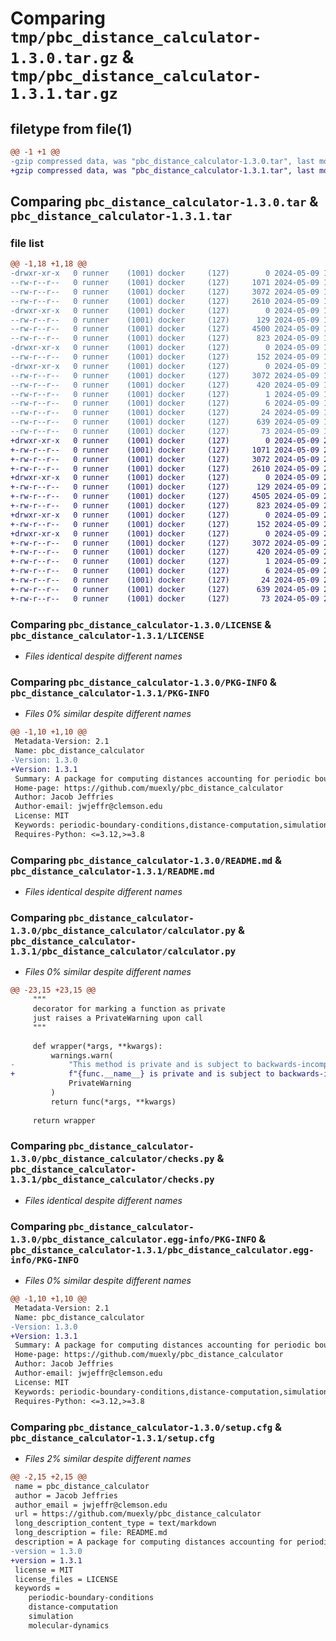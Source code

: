 # Comparing `tmp/pbc_distance_calculator-1.3.0.tar.gz` & `tmp/pbc_distance_calculator-1.3.1.tar.gz`

## filetype from file(1)

```diff
@@ -1 +1 @@
-gzip compressed data, was "pbc_distance_calculator-1.3.0.tar", last modified: Thu May  9 19:27:34 2024, max compression
+gzip compressed data, was "pbc_distance_calculator-1.3.1.tar", last modified: Thu May  9 20:15:35 2024, max compression
```

## Comparing `pbc_distance_calculator-1.3.0.tar` & `pbc_distance_calculator-1.3.1.tar`

### file list

```diff
@@ -1,18 +1,18 @@
-drwxr-xr-x   0 runner    (1001) docker     (127)        0 2024-05-09 19:27:34.003362 pbc_distance_calculator-1.3.0/
--rw-r--r--   0 runner    (1001) docker     (127)     1071 2024-05-09 19:27:29.000000 pbc_distance_calculator-1.3.0/LICENSE
--rw-r--r--   0 runner    (1001) docker     (127)     3072 2024-05-09 19:27:34.003362 pbc_distance_calculator-1.3.0/PKG-INFO
--rw-r--r--   0 runner    (1001) docker     (127)     2610 2024-05-09 19:27:29.000000 pbc_distance_calculator-1.3.0/README.md
-drwxr-xr-x   0 runner    (1001) docker     (127)        0 2024-05-09 19:27:34.003362 pbc_distance_calculator-1.3.0/pbc_distance_calculator/
--rw-r--r--   0 runner    (1001) docker     (127)      129 2024-05-09 19:27:29.000000 pbc_distance_calculator-1.3.0/pbc_distance_calculator/__init__.py
--rw-r--r--   0 runner    (1001) docker     (127)     4500 2024-05-09 19:27:29.000000 pbc_distance_calculator-1.3.0/pbc_distance_calculator/calculator.py
--rw-r--r--   0 runner    (1001) docker     (127)      823 2024-05-09 19:27:29.000000 pbc_distance_calculator-1.3.0/pbc_distance_calculator/checks.py
-drwxr-xr-x   0 runner    (1001) docker     (127)        0 2024-05-09 19:27:34.003362 pbc_distance_calculator-1.3.0/pbc_distance_calculator/utils/
--rw-r--r--   0 runner    (1001) docker     (127)      152 2024-05-09 19:27:29.000000 pbc_distance_calculator-1.3.0/pbc_distance_calculator/utils/__init__.py
-drwxr-xr-x   0 runner    (1001) docker     (127)        0 2024-05-09 19:27:34.003362 pbc_distance_calculator-1.3.0/pbc_distance_calculator.egg-info/
--rw-r--r--   0 runner    (1001) docker     (127)     3072 2024-05-09 19:27:33.000000 pbc_distance_calculator-1.3.0/pbc_distance_calculator.egg-info/PKG-INFO
--rw-r--r--   0 runner    (1001) docker     (127)      420 2024-05-09 19:27:33.000000 pbc_distance_calculator-1.3.0/pbc_distance_calculator.egg-info/SOURCES.txt
--rw-r--r--   0 runner    (1001) docker     (127)        1 2024-05-09 19:27:33.000000 pbc_distance_calculator-1.3.0/pbc_distance_calculator.egg-info/dependency_links.txt
--rw-r--r--   0 runner    (1001) docker     (127)        6 2024-05-09 19:27:33.000000 pbc_distance_calculator-1.3.0/pbc_distance_calculator.egg-info/requires.txt
--rw-r--r--   0 runner    (1001) docker     (127)       24 2024-05-09 19:27:33.000000 pbc_distance_calculator-1.3.0/pbc_distance_calculator.egg-info/top_level.txt
--rw-r--r--   0 runner    (1001) docker     (127)      639 2024-05-09 19:27:34.003362 pbc_distance_calculator-1.3.0/setup.cfg
--rw-r--r--   0 runner    (1001) docker     (127)       73 2024-05-09 19:27:29.000000 pbc_distance_calculator-1.3.0/setup.py
+drwxr-xr-x   0 runner    (1001) docker     (127)        0 2024-05-09 20:15:35.359899 pbc_distance_calculator-1.3.1/
+-rw-r--r--   0 runner    (1001) docker     (127)     1071 2024-05-09 20:15:31.000000 pbc_distance_calculator-1.3.1/LICENSE
+-rw-r--r--   0 runner    (1001) docker     (127)     3072 2024-05-09 20:15:35.359899 pbc_distance_calculator-1.3.1/PKG-INFO
+-rw-r--r--   0 runner    (1001) docker     (127)     2610 2024-05-09 20:15:31.000000 pbc_distance_calculator-1.3.1/README.md
+drwxr-xr-x   0 runner    (1001) docker     (127)        0 2024-05-09 20:15:35.359899 pbc_distance_calculator-1.3.1/pbc_distance_calculator/
+-rw-r--r--   0 runner    (1001) docker     (127)      129 2024-05-09 20:15:31.000000 pbc_distance_calculator-1.3.1/pbc_distance_calculator/__init__.py
+-rw-r--r--   0 runner    (1001) docker     (127)     4505 2024-05-09 20:15:31.000000 pbc_distance_calculator-1.3.1/pbc_distance_calculator/calculator.py
+-rw-r--r--   0 runner    (1001) docker     (127)      823 2024-05-09 20:15:31.000000 pbc_distance_calculator-1.3.1/pbc_distance_calculator/checks.py
+drwxr-xr-x   0 runner    (1001) docker     (127)        0 2024-05-09 20:15:35.359899 pbc_distance_calculator-1.3.1/pbc_distance_calculator/utils/
+-rw-r--r--   0 runner    (1001) docker     (127)      152 2024-05-09 20:15:31.000000 pbc_distance_calculator-1.3.1/pbc_distance_calculator/utils/__init__.py
+drwxr-xr-x   0 runner    (1001) docker     (127)        0 2024-05-09 20:15:35.359899 pbc_distance_calculator-1.3.1/pbc_distance_calculator.egg-info/
+-rw-r--r--   0 runner    (1001) docker     (127)     3072 2024-05-09 20:15:35.000000 pbc_distance_calculator-1.3.1/pbc_distance_calculator.egg-info/PKG-INFO
+-rw-r--r--   0 runner    (1001) docker     (127)      420 2024-05-09 20:15:35.000000 pbc_distance_calculator-1.3.1/pbc_distance_calculator.egg-info/SOURCES.txt
+-rw-r--r--   0 runner    (1001) docker     (127)        1 2024-05-09 20:15:35.000000 pbc_distance_calculator-1.3.1/pbc_distance_calculator.egg-info/dependency_links.txt
+-rw-r--r--   0 runner    (1001) docker     (127)        6 2024-05-09 20:15:35.000000 pbc_distance_calculator-1.3.1/pbc_distance_calculator.egg-info/requires.txt
+-rw-r--r--   0 runner    (1001) docker     (127)       24 2024-05-09 20:15:35.000000 pbc_distance_calculator-1.3.1/pbc_distance_calculator.egg-info/top_level.txt
+-rw-r--r--   0 runner    (1001) docker     (127)      639 2024-05-09 20:15:35.359899 pbc_distance_calculator-1.3.1/setup.cfg
+-rw-r--r--   0 runner    (1001) docker     (127)       73 2024-05-09 20:15:31.000000 pbc_distance_calculator-1.3.1/setup.py
```

### Comparing `pbc_distance_calculator-1.3.0/LICENSE` & `pbc_distance_calculator-1.3.1/LICENSE`

 * *Files identical despite different names*

### Comparing `pbc_distance_calculator-1.3.0/PKG-INFO` & `pbc_distance_calculator-1.3.1/PKG-INFO`

 * *Files 0% similar despite different names*

```diff
@@ -1,10 +1,10 @@
 Metadata-Version: 2.1
 Name: pbc_distance_calculator
-Version: 1.3.0
+Version: 1.3.1
 Summary: A package for computing distances accounting for periodic boundary conditions
 Home-page: https://github.com/muexly/pbc_distance_calculator
 Author: Jacob Jeffries
 Author-email: jwjeffr@clemson.edu
 License: MIT
 Keywords: periodic-boundary-conditions,distance-computation,simulation,molecular-dynamics,lattice-systems,neighbor-lists,periodic-images
 Requires-Python: <=3.12,>=3.8
```

### Comparing `pbc_distance_calculator-1.3.0/README.md` & `pbc_distance_calculator-1.3.1/README.md`

 * *Files identical despite different names*

### Comparing `pbc_distance_calculator-1.3.0/pbc_distance_calculator/calculator.py` & `pbc_distance_calculator-1.3.1/pbc_distance_calculator/calculator.py`

 * *Files 0% similar despite different names*

```diff
@@ -23,15 +23,15 @@
     """
     decorator for marking a function as private
     just raises a PrivateWarning upon call
     """
 
     def wrapper(*args, **kwargs):
         warnings.warn(
-            "This method is private and is subject to backwards-incompatible changes",
+            f"{func.__name__} is private and is subject to backwards-incompatible changes",
             PrivateWarning
         )
         return func(*args, **kwargs)
 
     return wrapper
```

### Comparing `pbc_distance_calculator-1.3.0/pbc_distance_calculator/checks.py` & `pbc_distance_calculator-1.3.1/pbc_distance_calculator/checks.py`

 * *Files identical despite different names*

### Comparing `pbc_distance_calculator-1.3.0/pbc_distance_calculator.egg-info/PKG-INFO` & `pbc_distance_calculator-1.3.1/pbc_distance_calculator.egg-info/PKG-INFO`

 * *Files 0% similar despite different names*

```diff
@@ -1,10 +1,10 @@
 Metadata-Version: 2.1
 Name: pbc_distance_calculator
-Version: 1.3.0
+Version: 1.3.1
 Summary: A package for computing distances accounting for periodic boundary conditions
 Home-page: https://github.com/muexly/pbc_distance_calculator
 Author: Jacob Jeffries
 Author-email: jwjeffr@clemson.edu
 License: MIT
 Keywords: periodic-boundary-conditions,distance-computation,simulation,molecular-dynamics,lattice-systems,neighbor-lists,periodic-images
 Requires-Python: <=3.12,>=3.8
```

### Comparing `pbc_distance_calculator-1.3.0/setup.cfg` & `pbc_distance_calculator-1.3.1/setup.cfg`

 * *Files 2% similar despite different names*

```diff
@@ -2,15 +2,15 @@
 name = pbc_distance_calculator
 author = Jacob Jeffries
 author_email = jwjeffr@clemson.edu
 url = https://github.com/muexly/pbc_distance_calculator
 long_description_content_type = text/markdown
 long_description = file: README.md
 description = A package for computing distances accounting for periodic boundary conditions
-version = 1.3.0
+version = 1.3.1
 license = MIT
 license_files = LICENSE
 keywords = 
 	periodic-boundary-conditions
 	distance-computation
 	simulation
 	molecular-dynamics
```

